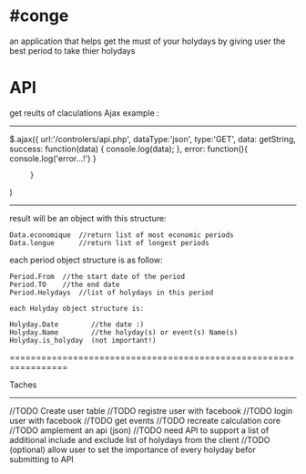 #conge
=====

an application that helps get the must of your holydays by giving user the best period to take thier holydays


 API
 =========================================
 get reults of claculations Ajax example :
 ____________________________________________________________
  $.ajax({
         url:'/controlers/api.php',
         dataType:'json',
         type:'GET',
         data: getString,
         success: function(data)
         {
             console.log(data);
         },
         error: function(){ console.log('error...!')  }

         }

  )
______________________________________________________________

result will be an object with this structure:

    Data.economique  //return list of most economic periods
    Data.longue      //return list of longest periods


   each period object structure is as follow:

    Period.From  //the start date of the period
    Period.TO    //the end date
    Period.Holydays  //list of holydays in this period

    each Holyday object structure is:

    Holyday.Date        //the date :)
    Holyday.Name        //the holyday(s) or event(s) Name(s)
    Holyday.is_holyday  (not important!)

=================================================================

Taches

______________________________________________
//TODO    Create user table
//TODO    registre user with facebook
//TODO    login user with facebook
//TODO    get events
//TODO    recreate calculation core
//TODO    amplement an api (json)
//TODO    need API to support a list of additional include and exclude list of holydays from the client
//TODO    (optional) allow user to set the importance of every holyday befor submitting to API
